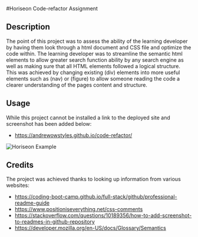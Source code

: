 #Horiseon Code-refactor Assignment

## Description

The point of this project was to assess the ability of the learning developer by having them look through a html document
and CSS file and optimize the code within. The learning developer was to streamline the semantic html elements to allow greater
search function ability by any search engine as well as making sure that all HTML elements followed a logical structure. This was achieved by changing existing (div) elements into more useful elements such as (nav) or (figure) to allow someone reading the code a clearer understanding of the pages content and structure. 

## Usage

While this project cannot be installed a link to the deployed site and screenshot has been added below:

- https://andrewowstyles.github.io/code-refactor/

![Horiseon Example](../code-refactor/assets/images/Horiseon-example.PNG "Horiseon example")

## Credits
The project was achieved thanks to looking up information from various websites:
- https://coding-boot-camp.github.io/full-stack/github/professional-readme-guide
- https://www.positioniseverything.net/css-comments
- https://stackoverflow.com/questions/10189356/how-to-add-screenshot-to-readmes-in-github-repository
- https://developer.mozilla.org/en-US/docs/Glossary/Semantics